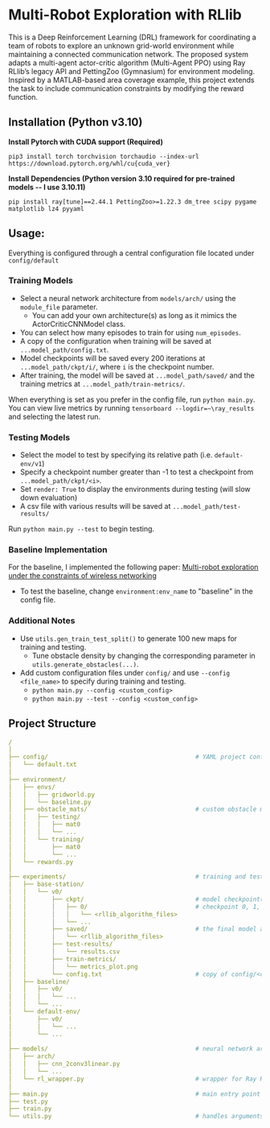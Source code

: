 # Multi-Robot Exploration with RLlib

This is a Deep Reinforcement Learning (DRL) framework for coordinating a team of robots to explore an unknown grid-world environment while maintaining a connected communication network. The proposed system adapts a multi-agent actor-critic algorithm (Multi-Agent PPO) using Ray RLlib’s legacy API and PettingZoo (Gymnasium) for environment modeling. Inspired by a MATLAB-based area coverage example, this project extends the task to include communication constraints by modifying the reward function.

## Installation (Python v3.10)

**Install Pytorch with CUDA support (Required)**
```
pip3 install torch torchvision torchaudio --index-url https://download.pytorch.org/whl/cu{cuda_ver}
```

**Install Dependencies (Python version 3.10 required for pre-trained models -- I use 3.10.11)**
```
pip install ray[tune]==2.44.1 PettingZoo>=1.22.3 dm_tree scipy pygame matplotlib lz4 pyyaml
```

## Usage:

Everything is configured through a central configuration file located under ```config/default```

### Training Models

- Select a neural network architecture from ```models/arch/``` using the ```module_file``` parameter.
  - You can add your own architecture(s) as long as it mimics the ActorCriticCNNModel class.
- You can select how many episodes to train for using ```num_episodes```.
- A copy of the configuration when training will be saved at ```...model_path/config.txt```. 
- Model checkpoints will be saved every 200 iterations at ```...model_path/ckpt/i/```, where ```i``` is the checkpoint number.
- After training, the model will be saved at ```...model_path/saved/``` and the training metrics at ```...model_path/train-metrics/```.

When everything is set as you prefer in the config file, run ```python main.py```. You can view live metrics by running ```tensorboard --logdir=~\ray_results``` and selecting the latest run.

### Testing Models

- Select the model to test by specifying its relative path (i.e. ```default-env/v1```)
- Specify a checkpoint number greater than -1 to test a checkpoint from ```...model_path/ckpt/<i>```.
- Set ```render: True``` to display the environments during testing (will slow down evaluation)
- A csv file with various results will be saved at ```...model_path/test-results/```

Run ```python main.py --test``` to begin testing.

### Baseline Implementation

For the baseline, I implemented the following paper: [Multi-robot exploration under the constraints of wireless networking](https://www.sciencedirect.com/science/article/pii/S0967066106001547#bib16)
- To test the baseline, change ```environment:env_name``` to "baseline" in the config file.

### Additional Notes

- Use ```utils.gen_train_test_split()``` to generate 100 new maps for training and testing.
  - Tune obstacle density by changing the corresponding parameter in ```utils.generate_obstacles(...)```.
- Add custom configuration files under ```config/``` and use ```--config <file_name>``` to specify during training and testing.
  - ```python main.py --config <custom_config>```
  - ```python main.py --test --config <custom_config>```

## Project Structure

```YAML
/
│
├── config/                                         # YAML project config files
│   └── default.txt
│
├── environment/
│   ├── envs/                              
│   │   ├── gridworld.py
│   │   └── baseline.py
│   ├── obstacle_mats/                              # custom obstacle maps (origin at top-left)
│   │   ├── testing/
│   │   │   ├── mat0
│   │   │   └── ...
│   │   └── training/
│   │       ├── mat0
│   │       └── ...
│   └── rewards.py                              
│
├── experiments/                                    # training and testing files split by scenario
│   ├── base-station/                               
│   │   └── v0/                                     
│   │       ├── ckpt/                               # model checkpoint(s) during training
│   │       │   ├── 0/                              # checkpoint 0, 1, ..., n
│   │       │   │   └── <rllib_algorithm_files>
│   │       │   └── ...
│   │       ├── saved/                              # the final model after training is finished
│   │       │   └── <rllib_algorithm_files>
│   │       ├── test-results/               
│   │       │   └── results.csv
│   │       ├── train-metrics/
│   │       │   └── metrics_plot.png
│   │       └── config.txt                          # copy of config/<config.txt> used for training
│   ├── baseline/
│   │   ├── v0/  
│   │   │   └── ...
│   │   └── ...
│   └── default-env/
│       ├── v0/  
│       │   └── ...
│       └── ...
│
├── models/                                         # neural network architectures
│   ├── arch/
│   │   ├── cnn_2conv3linear.py
│   │   └── ...                        
│   └── rl_wrapper.py                               # wrapper for Ray RLlib
│
├── main.py                                         # main entry point for training and testing
├── test.py                                         
├── train.py
└── utils.py                                        # handles arguments, environments, and metrics
```
